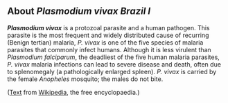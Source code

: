 About *Plasmodium vivax Brazil I* 
---------------------------------



***Plasmodium vivax*** is a protozoal parasite and a human pathogen.
This parasite is the most frequent and widely distributed cause of
recurring (Benign tertian) malaria, *P. vivax* is one of the five
species of malaria parasites that commonly infect humans. Although it is
less virulent than *Plasmodium falciparum*, the deadliest of the five
human malaria parasites, *P. vivax* malaria infections can lead to
severe disease and death, often due to splenomegaly (a pathologically
enlarged spleen). *P. vivax* is carried by the female *Anopheles*
mosquito; the males do not bite.

([Text](http://en.wikipedia.org/wiki/Plasmodium_vivax) from
[Wikipedia](http://en.wikipedia.org/), the free encyclopaedia.)
